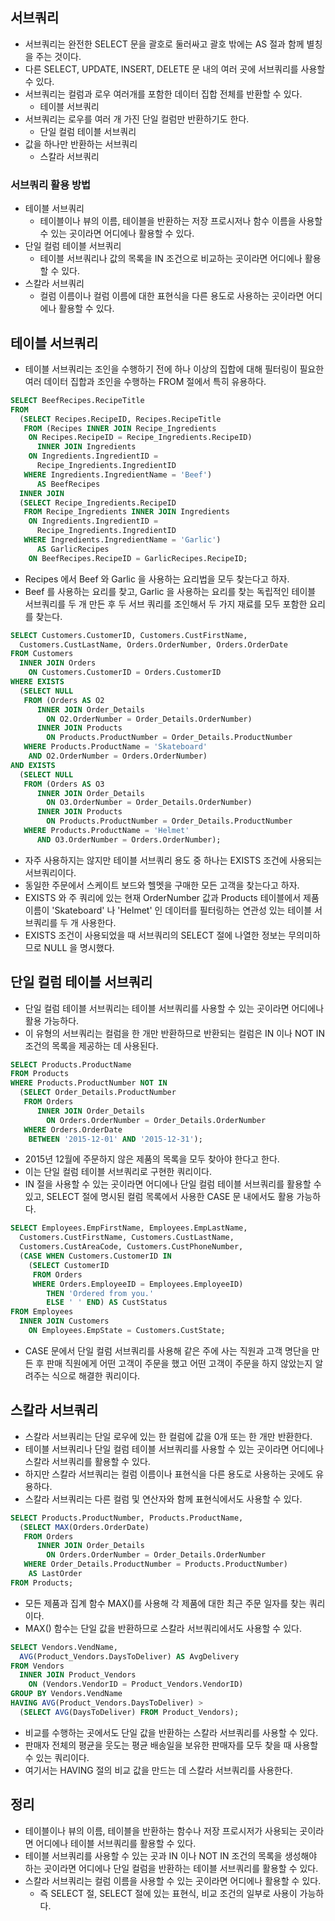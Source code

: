 ## 서브쿼리
- 서브쿼리는 완전한 SELECT 문을 괄호로 둘러싸고 괄호 밖에는 AS 절과 함께 별칭을 주는 것이다.
- 다른 SELECT, UPDATE, INSERT, DELETE 문 내의 여러 곳에 서브쿼리를 사용할 수 있다.
- 서브쿼리는 컬럼과 로우 여러개를 포함한 데이터 집합 전체를 반환할 수 있다.
  - 테이블 서브쿼리
- 서브쿼리는 로우를 여러 개 가진 단일 컬럼만 반환하기도 한다.
  - 단일 컬럼 테이블 서브쿼리
- 값을 하나만 반환하는 서브쿼리
  - 스칼라 서브쿼리

### 서브쿼리 활용 방법
- 테이블 서브쿼리
  - 테이블이나 뷰의 이름, 테이블을 반환하는 저장 프로시저나 함수 이름을 사용할 수 있는 곳이라면 어디에나 활용할 수 있다.
- 단일 컬럼 테이블 서브쿼리
  - 테이블 서브쿼리나 값의 목록을 IN 조건으로 비교하는 곳이라면 어디에나 활용할 수 있다.
- 스칼라 서브쿼리
  - 컬럼 이름이나 컬럼 이름에 대한 표현식을 다른 용도로 사용하는 곳이라면 어디에나 활용할 수 있다.

## 테이블 서브쿼리
- 테이블 서브쿼리는 조인을 수행하기 전에 하나 이상의 집합에 대해 필터링이 필요한 여러 데이터 집합과 조인을 수행하는 FROM 절에서 특히 유용하다.

```sql
SELECT BeefRecipes.RecipeTitle
FROM 
  (SELECT Recipes.RecipeID, Recipes.RecipeTitle
   FROM (Recipes INNER JOIN Recipe_Ingredients
    ON Recipes.RecipeID = Recipe_Ingredients.RecipeID) 
      INNER JOIN Ingredients 
    ON Ingredients.IngredientID = 
      Recipe_Ingredients.IngredientID
   WHERE Ingredients.IngredientName = 'Beef') 
      AS BeefRecipes
  INNER JOIN
  (SELECT Recipe_Ingredients.RecipeID
   FROM Recipe_Ingredients INNER JOIN Ingredients
    ON Ingredients.IngredientID = 
      Recipe_Ingredients.IngredientID
   WHERE Ingredients.IngredientName = 'Garlic') 
      AS GarlicRecipes 
    ON BeefRecipes.RecipeID = GarlicRecipes.RecipeID;
```
- Recipes 에서 Beef 와 Garlic 을 사용하는 요리법을 모두 찾는다고 하자.
- Beef 를 사용하는 요리를 찾고, Garlic 을 사용하는 요리를 찾는 독립적인 테이블 서브쿼리를 두 개 만든 후 두 서브 쿼리를 조인해서 두 가지 재료를 모두 포함한 요리를 찾는다.

```sql
SELECT Customers.CustomerID, Customers.CustFirstName, 
  Customers.CustLastName, Orders.OrderNumber, Orders.OrderDate
FROM Customers
  INNER JOIN Orders
    ON Customers.CustomerID = Orders.CustomerID
WHERE EXISTS 
  (SELECT NULL
   FROM (Orders AS O2
      INNER JOIN Order_Details
        ON O2.OrderNumber = Order_Details.OrderNumber)
      INNER JOIN Products
        ON Products.ProductNumber = Order_Details.ProductNumber 
   WHERE Products.ProductName = 'Skateboard' 
    AND O2.OrderNumber = Orders.OrderNumber)
AND EXISTS 
  (SELECT NULL 
   FROM (Orders AS O3 
      INNER JOIN Order_Details
        ON O3.OrderNumber = Order_Details.OrderNumber)
      INNER JOIN Products
        ON Products.ProductNumber = Order_Details.ProductNumber 
   WHERE Products.ProductName = 'Helmet'
      AND O3.OrderNumber = Orders.OrderNumber);
```
- 자주 사용하지는 않지만 테이블 서브쿼리 용도 중 하나는 EXISTS 조건에 사용되는 서브쿼리이다.
- 동일한 주문에서 스케이트 보드와 헬멧을 구매한 모든 고객을 찾는다고 하자.
- EXISTS 와 주 쿼리에 있는 현재 OrderNumber 값과 Products 테이블에서 제품 이름이 'Skateboard' 나 'Helmet' 인 데이터를 필터링하는 연관성 있는 테이블 서브쿼리를 두 개 사용한다.
- EXISTS 조건이 사용되었을 때 서브쿼리의 SELECT 절에 나열한 정보는 무의미하므로 NULL 을 명시했다.

## 단일 컬럼 테이블 서브쿼리
- 단일 컬럼 테이블 서브쿼리는 테이블 서브쿼리를 사용할 수 있는 곳이라면 어디에나 활용 가능하다.
- 이 유형의 서브쿼리는 컬럼을 한 개만 반환하므로 반환되는 컬럼은 IN 이나 NOT IN 조건의 목록을 제공하는 데 사용된다.

```sql
SELECT Products.ProductName
FROM Products
WHERE Products.ProductNumber NOT IN 
  (SELECT Order_Details.ProductNumber 
   FROM Orders 
      INNER JOIN Order_Details
        ON Orders.OrderNumber = Order_Details.OrderNumber
   WHERE Orders.OrderDate 
    BETWEEN '2015-12-01' AND '2015-12-31');
```
- 2015년 12월에 주문하지 않은 제품의 목록을 모두 찾아야 한다고 한다.
- 이는 단일 컬럼 테이블 서브쿼리로 구현한 쿼리이다.
- IN 절을 사용할 수 있는 곳이라면 어디에나 단일 컬럼 테이블 서브쿼리를 활용할 수 있고, SELECT 절에 명시된 컬럼 목록에서 사용한 CASE 문 내에서도 활용 가능하다.

```sql
SELECT Employees.EmpFirstName, Employees.EmpLastName, 
  Customers.CustFirstName, Customers.CustLastName, 
  Customers.CustAreaCode, Customers.CustPhoneNumber, 
  (CASE WHEN Customers.CustomerID IN 
    (SELECT CustomerID 
     FROM Orders 
     WHERE Orders.EmployeeID = Employees.EmployeeID) 
        THEN 'Ordered from you.' 
        ELSE ' ' END) AS CustStatus
FROM Employees 
  INNER JOIN Customers
    ON Employees.EmpState = Customers.CustState;
```
- CASE 문에서 단일 컬럼 서브쿼리를 사용해 같은 주에 사는 직원과 고객 명단을 만든 후 판매 직원에게 어떤 고객이 주문을 했고 어떤 고객이 주문을 하지 않았는지 알려주는 식으로 해결한 쿼리이다.

## 스칼라 서브쿼리
- 스칼라 서브쿼리는 단일 로우에 있는 한 컬럼에 값을 0개 또는 한 개만 반환한다.
- 테이블 서브쿼리나 단일 컬럼 테이블 서브쿼리를 사용할 수 있는 곳이라면 어디에나 스칼라 서브쿼리를 활용할 수 있다.
- 하지만 스칼라 서브쿼리는 컬럼 이름이나 표현식을 다른 용도로 사용하는 곳에도 유용하다.
- 스칼라 서브쿼리는 다른 컬럼 및 연산자와 함께 표현식에서도 사용할 수 있다.

```sql
SELECT Products.ProductNumber, Products.ProductName, 
  (SELECT MAX(Orders.OrderDate) 
   FROM Orders 
      INNER JOIN Order_Details 
        ON Orders.OrderNumber = Order_Details.OrderNumber 
   WHERE Order_Details.ProductNumber = Products.ProductNumber) 
    AS LastOrder
FROM Products;
```
- 모든 제품과 집계 함수 MAX()를 사용해 각 제품에 대한 최근 주문 일자를 찾는 쿼리이다.
- MAX() 함수는 단일 값을 반환하므로 스칼라 서브쿼리에서도 사용할 수 있다.

```sql
SELECT Vendors.VendName, 
  AVG(Product_Vendors.DaysToDeliver) AS AvgDelivery
FROM Vendors 
  INNER JOIN Product_Vendors 
    ON (Vendors.VendorID = Product_Vendors.VendorID)
GROUP BY Vendors.VendName
HAVING AVG(Product_Vendors.DaysToDeliver) > 
  (SELECT AVG(DaysToDeliver) FROM Product_Vendors);
```
- 비교를 수행하는 곳에서도 단일 값을 반환하는 스칼라 서브쿼리를 사용할 수 있다.
- 판매자 전체의 평균을 웃도는 평균 배송일을 보유한 판매자를 모두 찾을 때 사용할 수 있는 쿼리이다.
- 여기서는 HAVING 절의 비교 값을 만드는 데 스칼라 서브쿼리를 사용한다.

## 정리
- 테이블이나 뷰의 이름, 테이블을 반환하는 함수나 저장 프로시저가 사용되는 곳이라면 어디에나 테이블 서브쿼리를 활용할 수 있다.
- 테이블 서브쿼리를 사용할 수 있는 곳과 IN 이나 NOT IN 조건의 목록을 생성해야 하는 곳이라면 어디에나 단일 컬럼을 반환하는 테이블 서브쿼리를 활용할 수 있다.
- 스칼라 서브쿼리는 컬럼 이름을 사용할 수 있는 곳이라면 어디에나 활용할 수 있다.
  - 즉 SELECT 절, SELECT 절에 있는 표현식, 비교 조건의 일부로 사용이 가능하다.
